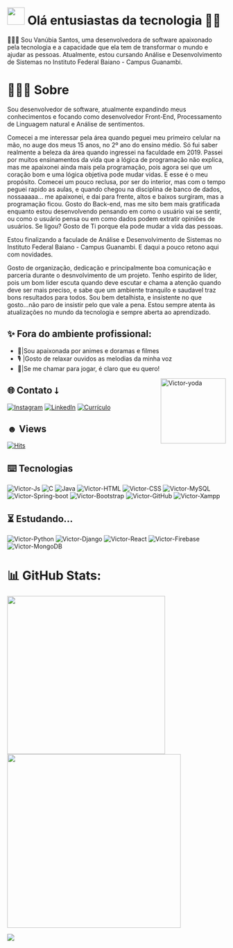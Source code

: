 # <img src="https://firebasestorage.googleapis.com/v0/b/axial-journal-411520.appspot.com/o/eu.png?alt=media&token=82cab264-0892-4b4b-a1dd-c538971f80c7" width="40px" height="40px" /> Olá entusiastas da tecnologia 👋🏼 

👩🏽‍🎓 Sou Vanúbia Santos, uma desenvolvedora de software apaixonado pela tecnologia e a capacidade que ela tem de transformar o mundo e ajudar as pessoas. Atualmente, estou cursando Análise e Desenvolvimento de Sistemas no Instituto Federal Baiano - Campus Guanambi.

# 👩🏽‍💻 Sobre

Sou desenvolvedor de software, atualmente expandindo meus conhecimentos e focando como desenvolvedor Front-End, Processamento de Linguagem natural e Análise de sentimentos.

Comecei a me interessar pela área quando peguei meu primeiro celular na mão, no auge dos meus 15 anos, no 2º ano do ensino médio. Só fui saber realmente a beleza da área quando ingressei na faculdade em 2019. Passei por muitos ensinamentos da vida que a lógica de programação não explica, mas me apaixonei ainda mais pela programação, pois agora sei que um coração bom e uma lógica objetiva pode mudar vidas. E esse é o meu propósito. Comecei um pouco reclusa, por ser do interior, mas com o tempo peguei rapido as aulas, e quando chegou na disciplina de banco de dados, nossaaaaa... me apaixonei, e dai para frente, altos e baixos surgiram, mas a programação ficou. Gosto do Back-end, mas me sito bem mais gratificada enquanto estou desenvolvendo pensando em como o usuário vai se sentir, ou como o usuário pensa ou em como dados podem extratir opiniões de usuários. Se ligou? Gosto de Ti porque ela pode mudar a vida das pessoas.

Estou finalizando a faculade de Análise e Desenvolvimento de Sistemas no Instituto Federal Baiano - Campus Guanambi. E daqui a pouco retono aqui com novidades.

Gosto de organização, dedicação e principalmente boa comunicação e parceria durante o desnvolvimento de um projeto. Tenho espirito de lider, pois um bom lider escuta quando deve escutar e chama a atenção quando deve ser mais preciso, e sabe que um ambiente tranquilo e saudavel traz bons resultados para todos. Sou bem detalhista, e insistente no que gosto...não paro de insistir pelo que vale a pena. Estou sempre atenta às atualizações no mundo da tecnologia e sempre aberta ao aprendizado.

## ✨ Fora do ambiente profissional:

- 🎥|Sou apaixonada por animes e doramas e filmes
- 🎙️ |Gosto de relaxar ouvidos as melodias da minha voz
- 👾|Se me chamar para jogar, é claro que eu quero!

<img align="right" alt="Victor-yoda" width="150" src="https://cdn.discordapp.com/attachments/753422301982097468/1153858078530342982/cat-crazy-cat.gif">

## 🌐 Contato ⭣

[![Instagram](https://img.shields.io/badge/Instagram-%23E4405F.svg?logo=Instagram&logoColor=white)](https://instagram.com/nevesfg)
[![LinkedIn](https://img.shields.io/badge/LinkedIn-%230077B5.svg?logo=linkedin&logoColor=white)](https://www.linkedin.com/in/van%C3%BAbia-santos-lima-a382862bb/)
[![Currículo](https://img.shields.io/badge/Currículo-Resume-blue)](https://firebasestorage.googleapis.com/v0/b/axial-journal-411520.appspot.com/o/Curriculo%20%20-%20Van%C3%BAbia%20Santos%20Lima.pdf?alt=media&token=fbc99940-562b-45c1-ae3b-d4ff8cbe077d)


## ☻ Views

[![Hits](https://hits.sh/github.com/nevesfg.svg?style=for-the-badge&label=Profile%20Views&color=002dff&labelColor=000000&logo=github)](https://hits.sh/github.com/nevesfg/)

    
## ⌨️ Tecnologias

![Victor-Js](https://img.shields.io/badge/JavaScript-323330?style=for-the-badge&logo=javascript&logoColor=F7DF1E)
![C](https://img.shields.io/badge/C-00599C?style=for-the-badge&logo=c&logoColor=white)
![Java](https://img.shields.io/badge/java-%23ED8B00.svg?style=for-the-badge&logo=openjdk&logoColor=white)
![Victor-HTML](https://img.shields.io/badge/HTML5-E34F26?style=for-the-badge&logo=html5&logoColor=white)
![Victor-CSS](https://img.shields.io/badge/CSS3-1572B6?style=for-the-badge&logo=css3&logoColor=white)
![Victor-MySQL](https://img.shields.io/badge/MySQL-005C84?style=for-the-badge&logo=mysql&logoColor=white)
![Victor-Spring-boot](https://img.shields.io/badge/Spring_Boot-F2F4F9?style=for-the-badge&logo=spring-boot)
![Victor-Bootstrap](https://img.shields.io/badge/Bootstrap-563D7C?style=for-the-badge&logo=bootstrap&logoColor=white)
![Victor-GitHub](https://img.shields.io/badge/GitHub-100000?style=for-the-badge&logo=github&logoColor=white)
![Victor-Xampp](https://img.shields.io/badge/Xampp-F37623?style=for-the-badge&logo=xampp&logoColor=white)
  
## ⏳ Estudando...

![Victor-Python](https://img.shields.io/badge/Python-FFD43B?style=for-the-badge&logo=python&logoColor=blue)
![Victor-Django](https://img.shields.io/badge/Django-092E20?style=for-the-badge&logo=django&logoColor=green)
![Victor-React](https://img.shields.io/badge/React-20232A?style=for-the-badge&logo=react&logoColor=61DAFB)
![Victor-Firebase](https://img.shields.io/badge/firebase-ffca28?style=for-the-badge&logo=firebase&logoColor=black)
![Victor-MongoDB](https://img.shields.io/badge/MongoDB-4EA94B?style=for-the-badge&logo=mongodb&logoColor=white)


# 📊 GitHub Stats:
<img src="https://github-readme-stats-wheat-two-53.vercel.app/api?username=nevesfg&theme=neon&hide_border=false&include_all_commits=false&count_private=false"  width="364px" />
<img src="https://github-readme-streak-stats.herokuapp.com/?user=nevesfg&theme=neon&hide_border=false"  width="400px" />

![](https://github-readme-stats-wheat-two-53.vercel.app/api/top-langs/?username=nevesfg&theme=neon&hide_border=false&include_all_commits=false&count_private=false&layout=compact)
  



